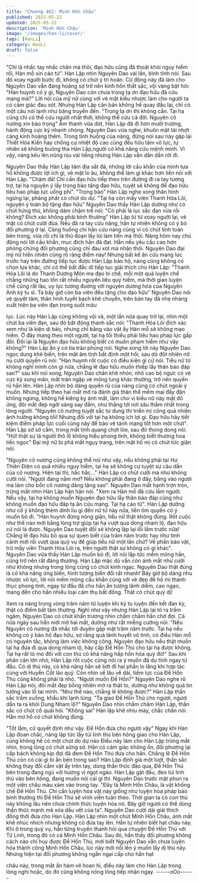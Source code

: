 ```yaml
---
title: "Chương 462: Minh Hồn Châu"
published: 2025-05-22
updated: 2025-05-22
description: 'Minh Hồn Châu'
image: '/images/han-li/cover/'
tags: [HanLi]
category: HanLi
draft: false
---
```


"Chỉ là nhấc tay nhấc chân mà thôi, đạo hữu cũng đã thoát khỏi
nguy hiểm rồi, Hàn mỗ xin cáo từ".
Hàn Lập nhìn Nguyên Dao vài lần, bình tĩnh nói. Sau đó xoay
người bước đi, không có chút ý trì hoãn.
Cử động này đã làm cho Nguyên Dao vẫn đang hoảng sợ trở nên
kinh hồn thất sắc, vội vàng bật hỏi:
"Hàn huynh có ý gì, Nguyên Dao còn chưa trọng tạ ơn đạo hữu
đã cứu mạng mà?"
Lời nói của mỹ nữ cùng với vẻ mặt kiều nhược làm cho người ta
có cảm giác đau xót.
Nhưng Hàn Lập căn bản không hề quay đầu lại, chỉ có một câu
nói lạnh như băng truyền đến.
"Trọng tạ ơn thì không cần. Tại hạ cũng chỉ có thể cứu người nhất
thời, không thể cứu cả đời. Nguyên cô nương xin bảo trọng" Âm
thanh vừa dứt, Hàn Lập đã đi hơn mười trượng, hành động cực
kỳ nhanh chóng.
Nguyên Dao vừa nghe, khuôn mặt tái nhợt càng kinh hoảng thêm.
Trong tình huống của nàng, đừng nói sau này gặp lại Thiết Hỏa
Kiến hay chống cự nhiệt độ cao cũng đều hữu tâm vô lực, tự
nhiên sẽ không buông tha Hàn Lập,người có khả năng cứu mệnh
mình.
Vì vậy, nàng kêu lên nũng nịu vài tiếng nhưng Hàn Lập vẫn dần
dần rời đi.

Nguyên Dao thấy Hàn Lập tâm địa sắt đá, những lời cầu khẩn
của mình tựa hồ không được lợi ích gì, vẻ mặt lo âu, không thể
làm gì khác hơn liền nói với Hàn Lập.
"Chậm đã! Chỉ cần đạo hữu tiếp theo trên đường đi ra tay tương
trợ, tại hạ nguyện ý lấy trọng bảo tặng đạo hữu, tuyệt sẽ không để
đạo hữu tiêu hao pháp lực uổng phí".
"Trọng bảo" Hàn Lập nghe xong thân hình ngừng lại, phảng phất
có chút do dự.
"Tại hạ còn mấy viên Thanh Hỏa Lôi, nguyện ý toàn bộ tặng đạo
hữu" Nguyên Dao thấy Hàn Lập dường như có chút hứng thú,
không dám chậm trễ nói:
"Có phải là lục sắc đạn vừa rồi không? Đích xác không phải bình
thường" Hàn Lập từ từ xoay người lại, vẻ mặt có chút cười đùa.
Nếu đã ra tay cứu nàng, hắn tự nhiên không có ý bỏ đối phương
ở lại. Càng huống chi hắn cứu nàng cũng vì có chút tính toán bên
trong, vừa rồi chỉ là thủ đoạn lấy lùi làm tiến mà thôi.
Nàng hôm nay chủ động nói lời cầu khẩn, mục đích hắn đã đạt.
Hắn nếu yêu cầu cao hơn phỏng chừng đối phương cũng chỉ đau
xót mà nhận thôi.
Nguyên Dao đại mỹ nữ hiển nhiên cũng rõ ràng điểm này!
Nhưng bất kể ân cứu mạng lúc trước hay trên đường tiếp tục
được Hàn Lập bảo hộ, nàng cũng không có chọn lựa khác, chỉ có
thể bất đắc dĩ tiếp tục giải thích cho Hàn Lập:
"Thanh Hỏa Lôi là do Thanh Dương Môn ma đạo bí chế, mỗi một
quả luyện chế chẳng những hao tổn rất nhiều nguyên liệu quý
hiếm, mà thời gian luyện chế cũng rất lâu, uy lực tương đương với
nguyên dương hỏa của Nguyên Anh kỳ tu sĩ. Ta bây giờ còn ba
viên đều tặng cho đạo hữu"
Nguyên Dao nói vẻ quyết tâm, thân hình tuyết bạch khẽ chuyển,
trên bàn tay đã nhẹ nhàng xuất hiện ba viên đạn trong suốt màu

lục.
Lúc này Hàn Lập cũng không vội vã, một lần nữa quay trở lại,
nhìn một chút ba viên đạn, sau đó bất động thanh sắc nói:
"Thanh Hỏa Lôi đích xác xem như là kiện dị bảo, nhưng chỉ bằng
vào vật ấy Hàn mỗ sẽ không mạo hiểm. Ở đây mang theo một
người, tại hạ tối thiểu phải tiêu hao pháp lực gấp đôi. Đổi lại là
Nguyên đạo hữu không biết có muốn phạm hiểm như vậy
không?" Hàn Lập ẩn ý có tia trào phúng nói.
Nghe xong lời này Nguyên Dao ngọc dung khẽ biến, trên mặt âm
tình bất định một hồi, sau dó đột nhiên nở nụ cười quyến rũ nói:
"Hàn huynh rốt cuộc có điều kiện gì cứ nói. Tiểu nữ tử không nghĩ
mình còn gì nữa, chẳng lẽ đạo hữu muốn thiếp lấy thân báo đáp
sao?" sau khi nói xong, Nguyên Dao chân khẽ nhón, nhô cao bộ
ngực có vẻ cực kỳ sung mãn, mắt tràn ngập vẻ mông lung khác
thường, trở nên quyến rũ hẳn lên.
Hàn Lập nhìn bộ dáng quyến rũ của nàng cũng có chút ngoài ý
muốn.
Nhưng tiếp theo hai mắt mở ra đánh giá thân thể mềm mại đầy
đặn không ngừng, không hề kiêng kỵ ánh mắt, làm cho vị kiều nữ
này mặt đỏ ửng, đôi mắt đẹp ngời sáng say đắm, như thẳng tới
nơi sâu thẳm nhất trong lòng người.
"Nguyên cô nương tuyệt sắc tư dung thi triển mị công quả nhiên
ảnh hưởng không tồi! Nhưng đối với tại hạ không ích lợi gì. Đạo
hữu hãy tiết kiệm điểm pháp lực cuối cùng này để bảo vệ tánh
mạng tốt hơn một chút".
Hàn Lập sờ sờ cằm, trong mắt tinh quang chợt lóe, sau đó thong
dong nói.
"Hừ! thật sự là người thô lỗ không hiểu phong tình, không biết
thương hoa tiếc ngọc" Đại mỹ nữ bị phá mất ngụy trang, trên mặt
hồ mị có chút tức giận nói.

"Nguyên cô nương cũng không thể nói như vậy, nếu không phải
tại Hư Thiên Điện có quá nhiều nguy hiểm, tại hạ sẽ không cự
tuyệt sự câu dẫn của cô nương. Hiện tại thì, hắc hắc…"
Hàn Lập có chút cười mà như không cười nói.
"Ngươi đang nằm mơ? Nếu không phải đang ở đây, bằng vào
ngươi mà làm cho bổn cô nương dâng tặng sao".
Nguyên Dao mắt hạnh trợn tròn, trừng mắt nhìn Hàn Lập hận hận
nói.
"Xem ra Hàn mỗ đã cứu lầm người. Nếu vậy, tại hạ không muốn
Nguyên đạo hữu lấy thân báo đáp cũng như không muốn đạo hữu
đáp tạ ân cứu mạng. Tại hạ cáo từ".
Hàn Lập dường như cố ý không thèm dính líu gì đến nữ tử này
nữa, liền ôm quyền có ý muốn bỏ đi.
"Hàn huynh đừng nóng giận, tiểu nữ thật không đúng. Rốt cuộc
như thế nào mới bằng lòng trợ giúp tại hạ vượt qua dong nham lộ,
đạo hữu cứ nói là được. Nguyên Dao tuyệt đối sẽ không lặp lại lỗi
lầm trước nữa! Chẳng lẽ đạo hữu bỏ qua sự quen biết của trăm
năm trước hay như tình cảnh mới rồi vượt qua quỷ vụ để giúp tiểu
nữ một lần chứ? Về phần bảo vật, trừ mấy viên Thanh Hỏa Lôi ra,
trên người thật sự không có gì khác".
Nguyên Dao vừa thấy Hàn Lập muốn bỏ đi, lời nói lập tức mềm
mỏng hẳn, cũng trở nên rất đáng thương.
Hàn Lập mặc dù vẫn còn ánh mắt như cười như không nhưng
trong lòng cũng có chút kinh ngạc.
Nguyên Dao thật đúng là có khả năng ứng biến, hình tượng biến
đổi rất nhanh!
Bây giờ bộ dáng nhu nhược vô lực, lời nói mềm mỏng cầu khẩn
cùng với vẻ đẹp đẽ hồ mị thành thục phong tình, ngay từ đầu đã
cho hắn ấn tượng lãnh diễm, cao ngạo, mang đến cho hắn nhiều
loại cảm thụ bất đồng. Thật có chút quỷ dị!

Xem ra nàng trong vòng trăm năm từ luyện khí kỳ tu luyện đến kết
đan kỳ, thật có điểm bất tầm thường.
Nghĩ như vậy nhưng Hàn Lập lại tỏ ra trầm ngâm, Nguyên Dao có
chút khẩn trương nhìn chằm chằm hắn chờ đợi.
Cả nửa ngày sau hắn mới mở hai mắt, dường như rất miễng
cưỡng nói:
"Nếu Nguyên cô nương đã nhắc tới duyên gặp mặt trăm năm
trước. Tại hạ nếu không có ý bảo hộ đạo hữu, sợ rằng quá lãnh
huyết vô tình, có điều Hàn mỗ có nguyên tắc, không làm việc
không công. Nguyên đạo hữu nếu thật muốn tại hạ đưa đi qua
dong nham lộ, hãy cấp Đề Hồn Thú cho tại hạ được không. Tại hạ
rất tò mò đối với con thú có khả năng hấp hồn hóa quỷ đó!"
Sau khi phân cân lớn nhỏ, Hàn Lập rốt cuộc cũng nói ra ý muốn
đã dự tính ngay từ đầu.
Có dị thú này, có khả năng hắn sẽ bớt đi hai phần lo lắng khi hợp
tác cùng với Huyền Cốt lão quỷ.
Còn nhìn về lâu về dài, tiềm lực của Đề Hồn Thú cũng không phải
là nhỏ.
"Ngươi muốn Đề Hồn?" Nguyên Dao nghe rõ Hàn Lập nói, đôi
mắt đẹp bỗng nhiên mở ra thật to, dường như không quá tin
tưởng vào lỗ tai mình.
"Như thế nào, chẳng lẽ không được?" Hàn Lập thần sắc trầm
xuống, khẩu khí lạnh lùng.
"Ta giao Đề Hồn Thú cho ngươi, ngươi dẫn ta ra khỏi Dung Nham
lộ?" Nguyên Dao nhìn chằm chằm Hàn Lập, thần sắc có chút cổ
quái hỏi.
"Không sai" Hàn lập khẽ nhíu mày, chắc chắn nói. Hắn mơ hồ có
chút không đúng.

"Tốt lắm, cứ quyết định như vậy. Đề Hồn đưa cho ngươi vậy"
Ngay khi Hàn Lập đoan chắc, nàng lập tức lấy túi linh thú bên
hông giao cho Hàn Lập, cũng không hề có một chút do dự nào
Điều này làm cho Hàn Lập trừng mắt nhìn, trong lòng có chút
sững sờ.
Hắn có cảm giác không ổn, đối phương lại cấp bách không kịp
đợi đã đem Đề Hồn Thú đưa cho hắn. Chẳng lẽ Đề Hồn Thú còn
có cái gì bí ẩn bên trong sao?
Hàn Lập định giá một lượt, thần sắc không thay đổi cầm vật ấy
trên tay, dùng thần thức đảo qua, Đề Hồn Thú bên trong đang ngủ
với hương vị ngọt ngào.
Hàn Lập gật đầu, đeo túi linh thú vào bên hông, đang muốn nói
cái gì thì.
Nguyên Dao trước mặt phun ra một viên châu màu xám vào trong
tay.
"Đây là Minh Hồn Châu, là vật khống chế Đề Hồn Thú. Chỉ cần
luyện hóa vật này giống như luyện hóa pháp bảo bình thường thì
Đề Hồn Thú sẽ vĩnh viễn tuân theo. Thời gian ta có con thú này
không lâu nên chưa chính thức luyện hóa nó. Bây giờ ngươi có
thể dùng thần thức mạnh mẽ xóa dấu vết của ta".
Nguyên Dao cười dài giải thích đồng thời đưa cho Hàn Lập.
Hàn Lập nhìn một chút Minh Hồn Châu, ánh mắt khẽ nhúc nhích
nhưng không có đưa tay lên. Hắn tự nhiên biết hạt châu này.
Khi ở trong quỷ vụ, hắn từng truyền thanh hỏi qua chuyện Đề Hồn
Thú với Tử Linh, trong đó có cả Minh Hồn Châu.
Sau đó, hắn thấy đối phương không cách nào chỉ huy được Đề
Hồn Thú, mới biết Nguyên Dao vẫn chưa luyện hóa thành công
Minh Hồn Châu, lúc này mới nổi lên ý muốn lấy dị thú này.
Nhưng hiện tại đối phương không ngần ngại cấp cho hắn hạt

châu này, trong mắt ẩn hàm vẻ hoan hỉ, điều này làm cho Hàn
Lập trong lòng nghi hoặc, do đó cũng không nóng lòng tiếp nhận
ngay.
------oOo------
